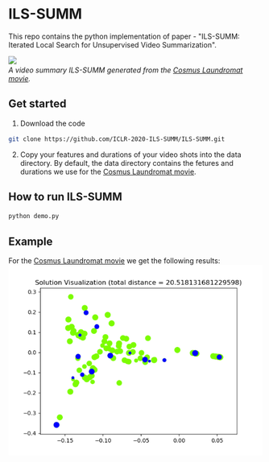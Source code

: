 # ILS-SUMM

This repo contains the python implementation of paper - "ILS-SUMM: Iterated Local Search for Unsupervised Video Summarization".

![](Cosmus_Laundromat.gif)  
*A video summary ILS-SUMM generated from the [Cosmus Laundromat movie](https://www.youtube.com/watch?v=Y-rmzh0PI3c).*
## Get started
1. Download the code
```bash
git clone https://github.com/ICLR-2020-ILS-SUMM/ILS-SUMM.git
```
2. Copy your features and durations of your video shots into the data directory. By default, the data directory contains the fetures and durations we use for the [Cosmus Laundromat movie](https://www.youtube.com/watch?v=Y-rmzh0PI3c).

## How to run ILS-SUMM
```bash
python demo.py
```
## Example
For the [Cosmus Laundromat movie](https://www.youtube.com/watch?v=Y-rmzh0PI3c) we get the following results:
![](Solution_Visualization.png)



